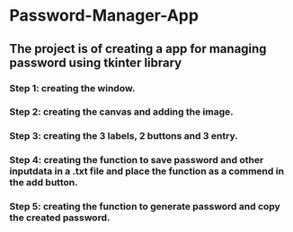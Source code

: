 # Password-Manager-App
## The project is of creating a app for managing password using tkinter library
### Step 1: creating the window.
### Step 2: creating the canvas and adding the image.
### Step 3: creating the 3 labels, 2 buttons and 3 entry.
### Step 4: creating the function to save password and other inputdata in a .txt file and place the function as a commend in the add button.
### Step 5: creating the function to generate password and copy the created password.
